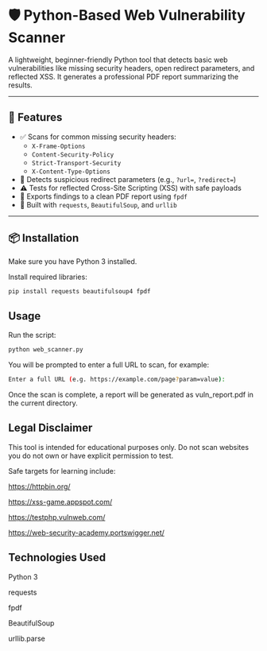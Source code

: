 # 🛡️ Python-Based Web Vulnerability Scanner

A lightweight, beginner-friendly Python tool that detects basic web vulnerabilities like missing security headers, open redirect parameters, and reflected XSS. It generates a professional PDF report summarizing the results.

---

## 🚀 Features

- ✅ Scans for common missing security headers:
  - `X-Frame-Options`
  - `Content-Security-Policy`
  - `Strict-Transport-Security`
  - `X-Content-Type-Options`
- 🔀 Detects suspicious redirect parameters (e.g., `?url=`, `?redirect=`)
- ⚠️ Tests for reflected Cross-Site Scripting (XSS) with safe payloads
- 🧾 Exports findings to a clean PDF report using `fpdf`
- 🔧 Built with `requests`, `BeautifulSoup`, and `urllib`

---

## 📦 Installation

Make sure you have Python 3 installed.

Install required libraries:

```bash
pip install requests beautifulsoup4 fpdf
```

## Usage 
Run the script:
```bash
python web_scanner.py
```
You will be prompted to enter a full URL to scan, for example:
```bash
Enter a full URL (e.g. https://example.com/page?param=value):
```
Once the scan is complete, a report will be generated as vuln_report.pdf in the current directory.


## Legal Disclaimer

This tool is intended for educational purposes only.
Do not scan websites you do not own or have explicit permission to test.

Safe targets for learning include:

https://httpbin.org/

https://xss-game.appspot.com/

https://testphp.vulnweb.com/

https://web-security-academy.portswigger.net/

## Technologies Used
Python 3

requests

fpdf

BeautifulSoup

urllib.parse



